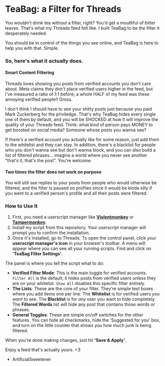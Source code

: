 # TeaBag: a Filter for Threads

You wouldn't drink tea without a filter, right? You'd get a mouthful of bitter leaves. That's what my Threads feed felt like. I built TeaBag to be the filter it desperately needed.

You should be in control of the things you see online, and TeaBag is here to help you with that. Simple.

### So, here's what it actually does.

#### Smart Content Filtering
Threads loves showing you posts from verified accounts you don't care about. Meta claims they don't place verified users higher in the feed, but I've measured a ratio of 1:1 before; a whole HALF of my feed was these annoying verified people!! Gross.

I don't think I should have to see your shitty posts just because you paid Mark Zuckerberg for the priviledge. That's why TeaBag hides every single one of them by default, and you will be SHOCKED at how it will improve the quality of your Threads feed. Think: what kind of person pays MONEY to get boosted on social media? Someone whose posts you wanna see?

If there's a verified account you actually like for some reason, just add them to the whitelist and they can stay. In addition, there's a blacklist for people who you don't wanna see but don't wanna block, and you can also build a list of filtered phrases... imagine a world where you never see another "that's it, that's the post". You're welcome.

#### Two times the filter does not work on purpose
You will still see replies to your posts from people who would otherwise be filtered, and the filter is paused on profiles since it would be kinda silly if you went to a verified person's profile and all their posts were filtered.

### How to Use It

1.  First, you need a userscript manager like [**Violentmonkey**](https://violentmonkey.github.io/) or [**Tampermonkey**](https://www.tampermonkey.net/).
2.  Install my script from this repository. Your userscript manager will prompt you to confirm the installation.
3.  Once it's installed, go to Threads. To open the control panel, click your **userscript manager's icon** in your browser's toolbar. A menu will appear where you can see all your running scripts. Find and click on **'TeaBag Filter Settings'**.

The panel is where you tell the script what to do:

-   **Verified Filter Mode**: This is the main toggle for verified accounts. `Filter All` is the default; it hides posts from verified users unless they are on your whitelist. `Show All` disables this specific filter entirely.
-   **The Lists**: These are the core of your filter. They're simple text boxes where you add items one per line. The **Whitelist** is for verified users you *want* to see. The **Blacklist** is for *any* user you want to hide completely. The **Filtered Words** list will hide any post that contains those words or phrases.
-   **General Toggles**: These are simple on/off switches for the other features. You can hide all checkmarks, hide the 'Suggested for you' box, and turn on the little counter that shows you how much junk is being filtered.

When you're done making changes, just hit **'Save & Apply'**.

Enjoy a feed that's actually yours. <3

- ArtificialSweetener